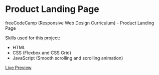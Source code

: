# Product Landing Page

freeCodeCamp (Responsive Web Design Curriculum) - Product Landing Page

Skills used for this project:

- HTML<br>
- CSS (Flexbox and CSS Grid)<br>
- JavaScript (Smooth scrolling and scrolling animation)<br>

<a href="https://rickylobo626.github.io/product-landing-page/">Live Preview</a>
